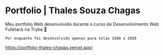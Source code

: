 # Portfolio | Thales Souza Chagas

Meu portfolio Web desenvolvido durante o curso de Desenvolvimento Web Fullstack na Trybe :rocket:

    Por enquanto foi desenvolvido apenas para telas 1080 x 1920

https://portfolio-thales-chagas.vercel.app/
